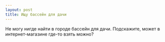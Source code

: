 ```yaml
---
layout: post 
title: Ищу бассейн для дачи 
--- 
```

Не могу нигде найти в городе бассейн для дачи. Подскажите, может в интернет-магазине где-то взять можно?